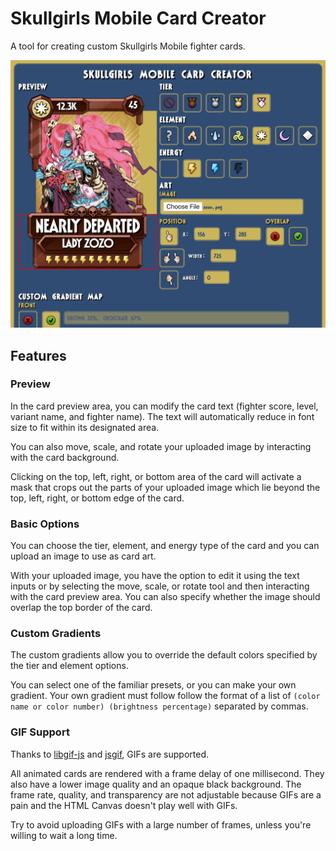 # Skullgirls Mobile Card Creator

A tool for creating custom Skullgirls Mobile fighter cards.

<img src="sample.png">

## Features

### Preview

In the card preview area, you can modify the card text (fighter score, level, variant name, and fighter name).
The text will automatically reduce in font size to fit within its designated area.

You can also move, scale, and rotate your uploaded image by interacting with the card background.

Clicking on the top, left, right, or bottom area of the card will activate a mask that crops out the parts of your uploaded image which lie beyond the top, left, right, or bottom edge of the card.

### Basic Options

You can choose the tier, element, and energy type of the card and you can upload an image to use as card art.

With your uploaded image, you have the option to edit it using the text inputs or by selecting the move, scale, or rotate tool and then interacting with the card preview area.
You can also specify whether the image should overlap the top border of the card.

### Custom Gradients

The custom gradients allow you to override the default colors specified by the tier and element options.

You can select one of the familiar presets, or you can make your own gradient.
Your own gradient must follow follow the format of a list of `(color name or color number) (brightness percentage)` separated by commas.

### GIF Support

Thanks to [libgif-js](https://github.com/buzzfeed/libgif-js) and [jsgif](https://github.com/antimatter15/jsgif), GIFs are supported.

All animated cards are rendered with a frame delay of one millisecond.
They also have a lower image quality and an opaque black background.
The frame rate, quality, and transparency are not adjustable because GIFs are a pain and the HTML Canvas doesn't play well with GIFs.

Try to avoid uploading GIFs with a large number of frames, unless you're willing to wait a long time.

<!--
## Background Processes

### Gradient Maps

Gradient maps are applied to images after running them through a series of canvas-based operations.

1. Load an image, draw it in a canvas, and average the color values of each pixel to get brightness values (this formula isn't quite right, but it's good enough).
2. Load the gradient map and draw it stretched out on a 256px by 1px canvas.
3. Map the image brightness values `i` to the `i`th gradient value to get the mapped color.
4. Draw the new data to a canvas and take the `dataURL` from that canvas to use as an image `src`.

Background gradients are not loaded from images because I could not find these gradient maps in the APK.
Instead, I repeatedly adjusted colors and percentages and compared with cropped in-game screenshots in real time to achieve an acceptable approximation.

### Image Transformations

The interactive image editing tools use basic distance and angle formulas to adjust the CSS properties of the uploaded image.

These operations depend on the position of initial mouse click.
To make it work on mobile devices, only the first touch input is used and is treated as a mouse input. Scrolling and zooming is disabled when the card preview area is in use.

### Rendering

The process of rendering the card preview area into a downloadable image relies heavily on the `window.getComputedStyle` function to obtain the position, transformation, and clip path of all necessary elements.

This was difficult to understand and complete because many of these CSS properties have varying origin points; some are relative to the element, some are relative to the preview area, and some are relative to the window.
The order for applying clip paths and transformation matrices also compounded my confusion until I took an hour of hard thinking to figure it out.

I decided to add support for animated GIFs due to some memes that Budget posted in the Skullgirls Discord server. It took an entire day and mostly involved a struggle with asynchronicity and promises.
-->

